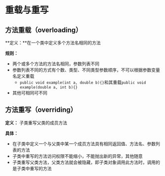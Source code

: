 # 重载与重写

## 方法重载（overloading）

**定义：**在一个类中定义多个方法名相同的方法

**规则：**

* 两个或多个方法的方法名相同，参数列表不同
* 参数列表不同的方式有个数、类型、不同类型参数顺序，不可以根据参数变量名定义重载
  * `public void example(int a, double b){}`和其重载`public void example(double a, int b){}`
* 其他可相同可不同

## 方法重写（overriding）

**定义：** 子类重写父类的成员方法

**具体：**

* 在子类中定义一个与父类中某一个成员方法具有相同返回值、方法名、参数列表的方法
* 子类中重写的方法访问权限不能缩小，不能抛出新的异常，其他随意
* 子类重写父类方法，父类方法就会被隐藏，即子类对象调用此方法时，调用的是子类中重写的方法
